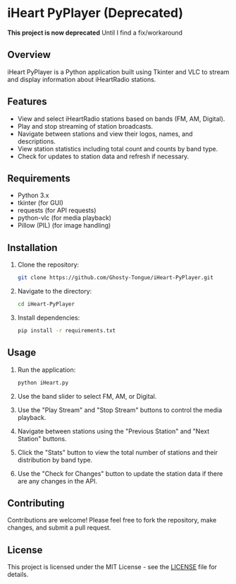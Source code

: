 # iHeart PyPlayer (Deprecated)

**This project is now deprecated** Until I find a fix/workaround

## Overview
iHeart PyPlayer is a Python application built using Tkinter and VLC to stream and display information about iHeartRadio stations.

## Features
- View and select iHeartRadio stations based on bands (FM, AM, Digital).
- Play and stop streaming of station broadcasts.
- Navigate between stations and view their logos, names, and descriptions.
- View station statistics including total count and counts by band type.
- Check for updates to station data and refresh if necessary.

## Requirements
- Python 3.x
- tkinter (for GUI)
- requests (for API requests)
- python-vlc (for media playback)
- Pillow (PIL) (for image handling)

## Installation
1. Clone the repository:
   ```bash
   git clone https://github.com/Ghosty-Tongue/iHeart-PyPlayer.git
   ```
2. Navigate to the directory:
   ```bash
   cd iHeart-PyPlayer
   ```
3. Install dependencies:
   ```bash
   pip install -r requirements.txt
   ```

## Usage
1. Run the application:
   ```bash
   python iHeart.py
   ```

2. Use the band slider to select FM, AM, or Digital.
3. Use the "Play Stream" and "Stop Stream" buttons to control the media playback.
4. Navigate between stations using the "Previous Station" and "Next Station" buttons.
5. Click the "Stats" button to view the total number of stations and their distribution by band type.
6. Use the "Check for Changes" button to update the station data if there are any changes in the API.

## Contributing
Contributions are welcome! Please feel free to fork the repository, make changes, and submit a pull request.

## License

This project is licensed under the MIT License - see the [LICENSE](LICENSE) file for details.
